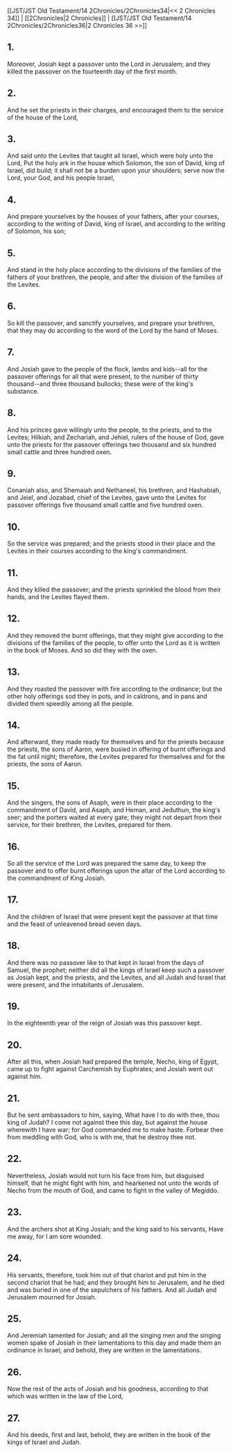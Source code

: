 [[JST/JST Old Testament/14 2Chronicles/2Chronicles34|<< 2 Chronicles 34]] | [[2Chronicles|2 Chronicles]] | [[JST/JST Old Testament/14 2Chronicles/2Chronicles36|2 Chronicles 36 >>]]
## 1.
Moreover, Josiah kept a passover unto the Lord in Jerusalem; and they killed the passover on the fourteenth day of the first month.
## 2.
And he set the priests in their charges, and encouraged them to the service of the house of the Lord,
## 3.
And said unto the Levites that taught all Israel, which were holy unto the Lord, Put the holy ark in the house which Solomon, the son of David, king of Israel, did build; it shall not be a burden upon your shoulders; serve now the Lord, your God, and his people Israel,
## 4.
And prepare yourselves by the houses of your fathers, after your courses, according to the writing of David, king of Israel, and according to the writing of Solomon, his son;
## 5.
And stand in the holy place according to the divisions of the families of the fathers of your brethren, the people, and after the division of the families of the Levites.
## 6.
So kill the passover, and sanctify yourselves, and prepare your brethren, that they may do according to the word of the Lord by the hand of Moses.
## 7.
And Josiah gave to the people of the flock, lambs and kids\--all for the passover offerings for all that were present, to the number of thirty thousand\--and three thousand bullocks; these were of the king\'s substance.
## 8.
And his princes gave willingly unto the people, to the priests, and to the Levites; Hilkiah, and Zechariah, and Jehiel, rulers of the house of God, gave unto the priests for the passover offerings two thousand and six hundred small cattle and three hundred oxen.
## 9.
Conaniah also, and Shemaiah and Nethaneel, his brethren, and Hashabiah, and Jeiel, and Jozabad, chief of the Levites, gave unto the Levites for passover offerings five thousand small cattle and five hundred oxen.
## 10.
So the service was prepared; and the priests stood in their place and the Levites in their courses according to the king\'s commandment.
## 11.
And they killed the passover; and the priests sprinkled the blood from their hands, and the Levites flayed them.
## 12.
And they removed the burnt offerings, that they might give according to the divisions of the families of the people, to offer unto the Lord as it is written in the book of Moses. And so did they with the oxen.
## 13.
And they roasted the passover with fire according to the ordinance; but the other holy offerings sod they in pots, and in caldrons, and in pans and divided them speedily among all the people.
## 14.
And afterward, they made ready for themselves and for the priests because the priests, the sons of Aaron, were busied in offering of burnt offerings and the fat until night; therefore, the Levites prepared for themselves and for the priests, the sons of Aaron.
## 15.
And the singers, the sons of Asaph, were in their place according to the commandment of David, and Asaph, and Heman, and Jeduthun, the king\'s seer; and the porters waited at every gate; they might not depart from their service, for their brethren, the Levites, prepared for them.
## 16.
So all the service of the Lord was prepared the same day, to keep the passover and to offer burnt offerings upon the altar of the Lord according to the commandment of King Josiah.
## 17.
And the children of Israel that were present kept the passover at that time and the feast of unleavened bread seven days.
## 18.
And there was no passover like to that kept in Israel from the days of Samuel, the prophet; neither did all the kings of Israel keep such a passover as Josiah kept, and the priests, and the Levites, and all Judah and Israel that were present, and the inhabitants of Jerusalem.
## 19.
In the eighteenth year of the reign of Josiah was this passover kept.
## 20.
After all this, when Josiah had prepared the temple, Necho, king of Egypt, came up to fight against Carchemish by Euphrates; and Josiah went out against him.
## 21.
But he sent ambassadors to him, saying, What have I to do with thee, thou king of Judah? I come not against thee this day, but against the house wherewith I have war; for God commanded me to make haste. Forbear thee from meddling with God, who is with me, that he destroy thee not.
## 22.
Nevertheless, Josiah would not turn his face from him, but disguised himself, that he might fight with him, and hearkened not unto the words of Necho from the mouth of God, and came to fight in the valley of Megiddo.
## 23.
And the archers shot at King Josiah; and the king said to his servants, Have me away, for I am sore wounded.
## 24.
His servants, therefore, took him out of that chariot and put him in the second chariot that he had; and they brought him to Jerusalem, and he died and was buried in one of the sepulchers of his fathers. And all Judah and Jerusalem mourned for Josiah.
## 25.
And Jeremiah lamented for Josiah; and all the singing men and the singing women spake of Josiah in their lamentations to this day and made them an ordinance in Israel; and behold, they are written in the lamentations.
## 26.
Now the rest of the acts of Josiah and his goodness, according to that which was written in the law of the Lord,
## 27.
And his deeds, first and last, behold, they are written in the book of the kings of Israel and Judah.

